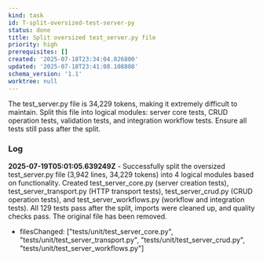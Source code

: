 ```yaml
---
kind: task
id: T-split-oversized-test-server-py
status: done
title: Split oversized test_server.py file
priority: high
prerequisites: []
created: '2025-07-18T23:34:04.826800'
updated: '2025-07-18T23:41:08.108808'
schema_version: '1.1'
worktree: null
---
```

The test_server.py file is 34,229 tokens, making it extremely difficult to maintain. Split this file into logical modules: server core tests, CRUD operation tests, validation tests, and integration workflow tests. Ensure all tests still pass after the split.

### Log


**2025-07-19T05:01:05.639249Z** - Successfully split the oversized test_server.py file (3,942 lines, 34,229 tokens) into 4 logical modules based on functionality. Created test_server_core.py (server creation tests), test_server_transport.py (HTTP transport tests), test_server_crud.py (CRUD operation tests), and test_server_workflows.py (workflow and integration tests). All 129 tests pass after the split, imports were cleaned up, and quality checks pass. The original file has been removed.
- filesChanged: ["tests/unit/test_server_core.py", "tests/unit/test_server_transport.py", "tests/unit/test_server_crud.py", "tests/unit/test_server_workflows.py"]